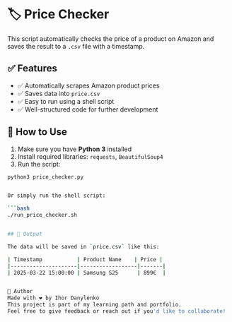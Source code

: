 # 🏷️ Price Checker

This script automatically checks the price of a product on Amazon and 
saves the result to a `.csv` file with a timestamp.

## ✅ Features
- ✅ Automatically scrapes Amazon product prices  
- ✅ Saves data into `price.csv`  
- ✅ Easy to run using a shell script  
- ✅ Well-structured code for further development  

## 🚀 How to Use

1. Make sure you have **Python 3** installed
2. Install required libraries: `requests`, `BeautifulSoup4`
3. Run the script:

```bash
python3 price_checker.py


Or simply run the shell script:

```bash
./run_price_checker.sh


## 📄 Output

The data will be saved in `price.csv` like this:

| Timestamp           | Product Name    | Price |
|---------------------|------------------|-------|
| 2025-03-22 15:00:00 | Samsung S25      | 899€  |


🧠 Author
Made with ❤️ by Ihor Danylenko
This project is part of my learning path and portfolio.
Feel free to give feedback or reach out if you'd like to collaborate!
